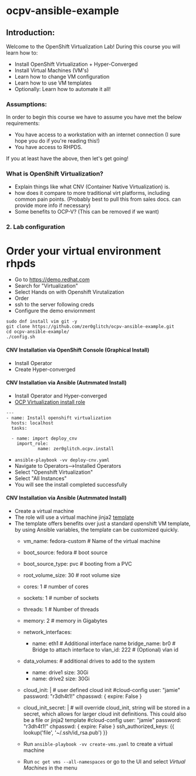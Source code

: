 # ocpv-ansible-example

## Introduction:
Welcome to the OpenShift Virtualization Lab!
During this course you will learn how to:
- Install OpenShift Virtualization + Hyper-Converged
- Install Virtual Machines (VM's)
- Learn how to change VM configuration
- Learn how to use VM templates
- Optionally: Learn how to automate it all!

### Assumptions:
In order to begin this course we have to assume you have met the below requirements:
- You have access to a workstation with an internet connection (I sure hope you do if you're reading this!)
- You have access to RHPDS.

If you at least have the above, then let's get going!
### What is OpenShift Virtualization?
 - Explain things like what CNV (Container Native Virtualization) is.
 - how does it compare to more traditional virt platforms, including common pain points. (Probably best to pull this from sales docs. can provide more info if necessary)
 - Some benefits to OCP-V? (This can be removed if we want)

### 2. Lab configuration
# Order your virtual environment rhpds
* Go to https://demo.redhat.com
* Search for "Virtualization"
* Select Hands on with Openshift Virutalization
* Order
* ssh to the server following creds
* Configure the demo enviornment 
```
sudo dnf install vim git -y
git clone https://github.com/zer0glitch/ocpv-ansible-example.git
cd ocpv-ansible-example/
./config.sh
```

#### CNV Installation via OpenShift Console (Graphical Install)

  * Install Operator
  * Create Hyper-converged

#### CNV Installation via Ansible (Autmmated Install)

  * Install Operator and Hyper-converged 
  * [OCP Virtualization install role](https://github.com/zer0glitch/ocpv/blob/main/roles/install/tasks/main.yml)

```
---
- name: Install openshift virtualization
  hosts: localhost
  tasks:

  - name: import deploy_cnv
    import_role:
            name: zer0glitch.ocpv.install
```

  * `ansible-playbook -vv deploy-cnv.yaml`
  * Navigate to Operators-->Installed Operators
  * Select "Openshift Virtualization"
  * Select "All Instances"
  * You will see the install completed successfully

#### CNV Installation via Ansible (Autmmated Install)
  * Create a virtual machine
  * The role will use a virtual machine jinja2 [template](https://github.com/zer0glitch/ocpv/blob/main/roles/create_vm/templates/vm-template.yaml.j2)
  * The template offers benefits over just a standard openshift VM template, by using Ansible variables, the template can be customized quickly.
    * vm_name: fedora-custom # Name of the virtual machine
    * boot_source: fedora # boot source
    * boot_source_type: pvc # booting from a PVC
    * root_volume_size: 30 # root volume size
    * cores: 1 # number of cores
    * sockets: 1 # number of sockets
    * threads: 1 # Number of threads
    * memory: 2 # memory in Gigabytes
    * network_interfaces:
      - name: eth1 # Additional interface name
        bridge_name: br0 # Bridge to attach interface to
        vlan_id: 222 # (Optional) vlan id
    * data_volumes: # additional drives to add to the system
      - name: drive1 
        size: 30Gi
      - name: drive2
        size: 30Gi
    * cloud_init: | # user defined cloud init
              #cloud-config
              user: "jamie"
              password: "r3dh4t1!"
              chpasswd: { expire: False }
    * cloud_init_secret: | # will override cloud_init, string will be stored in a secret, which allows for larger cloud init definitions.  This could also be a file or jinja2 template
        #cloud-config
        user: "jamie"
        password: "r3dh4t1!"
        chpasswd: { expire: False }
        ssh_authorized_keys: {{ lookup('file', '~/.ssh/id_rsa.pub') }}

    * Run `ansible-playbook -vv create-vms.yaml` to create a virtual machine
    * Run `oc get vms --all-namespaces` or go to the UI and select *Virtual Machines* in the menu


